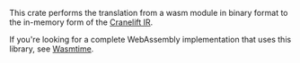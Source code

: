 This crate performs the translation from a wasm module in binary format to the
in-memory form of the [Cranelift IR].

If you're looking for a complete WebAssembly implementation that uses this
library, see [Wasmtime].

[Wasmtime]: https://github.com/bytecodealliance/wasmtime
[Cranelift IR]:
	https://github.com/bytecodealliance/wasmtime/blob/main/cranelift/docs/ir.md
